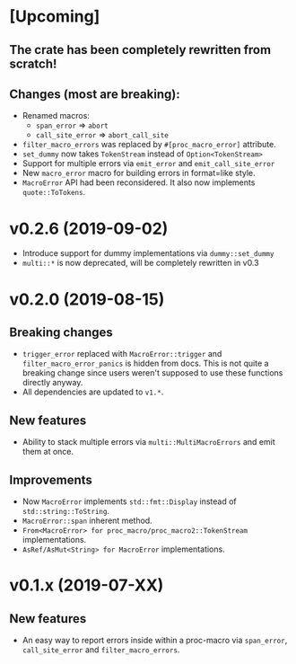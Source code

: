# [Upcoming]

## The crate has been completely rewritten from scratch!

## Changes (most are breaking):
* Renamed macros:
  * `span_error` => `abort`
  * `call_site_error` => `abort_call_site`
* `filter_macro_errors` was replaced by `#[proc_macro_error]` attribute.
* `set_dummy` now takes `TokenStream` instead of `Option<TokenStream>`
* Support for multiple errors via `emit_error` and `emit_call_site_error`
* New `macro_error` macro for building errors in format=like style.
* `MacroError` API had been reconsidered. It also now implements `quote::ToTokens`.

# v0.2.6 (2019-09-02)
* Introduce support for dummy implementations via `dummy::set_dummy`
* `multi::*` is now deprecated, will be completely rewritten in v0.3

# v0.2.0 (2019-08-15)

## Breaking changes
* `trigger_error` replaced with `MacroError::trigger` and `filter_macro_error_panics`
  is hidden from docs.
  This is not quite a breaking change since users weren't supposed to use these functions directly anyway.
* All dependencies are updated to `v1.*`.

## New features
* Ability to stack multiple errors via `multi::MultiMacroErrors` and emit them at once.

## Improvements
* Now `MacroError` implements `std::fmt::Display` instead of `std::string::ToString`.
* `MacroError::span` inherent method.
* `From<MacroError> for proc_macro/proc_macro2::TokenStream` implementations.
* `AsRef/AsMut<String> for MacroError` implementations.

# v0.1.x (2019-07-XX)

## New features
* An easy way to report errors inside within a proc-macro via `span_error`,
  `call_site_error` and `filter_macro_errors`.
